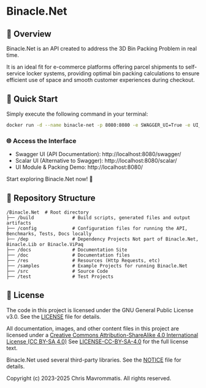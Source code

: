 ﻿# Binacle.Net

## 📝 Overview
Binacle.Net is an API created to address the 3D Bin Packing Problem in real time.

It is an ideal fit for e-commerce platforms offering parcel shipments to self-service locker systems,
providing optimal bin packing calculations to ensure efficient use of space and smooth customer experiences during checkout.

## 🚀 Quick Start
Simply execute the following command in your terminal:

```bash
docker run -d --name binacle-net -p 8080:8080 -e SWAGGER_UI=True -e UI_MODULE=True -e SCALAR_UI=True binacle/binacle-net:latest
```
### 🌐 Access the Interface
- Swagger UI (API Documentation): http://localhost:8080/swagger/
- Scalar UI (Alternative to Swagger): http://localhost:8080/scalar/
- UI Module & Packing Demo: http://localhost:8080/

Start exploring Binacle.Net now! 🚀

## 📂 Repository Structure

```text
/Binacle.Net  # Root directory
├── /build              # Build scripts, generated files and output artifacts
├── /config             # Configuration files for running the API, Benchmarks, Tests, Docs locally
├── /dep                # Dependency Projects Not part of Binacle.Net, Binacle.Lib or Binacle.ViPaq
├── /docs               # Documentation Site
├── /doc                # Documentation files
├── /res                # Resources (Http Requests, etc)
├── /samples            # Example Projects for running Binacle.Net 
├── /src                # Source Code
├── /test               # Test Projects
```

## 📄 License

The code in this project is licensed under the GNU General Public License v3.0. See the [LICENSE](LICENSE) file for details.

All documentation, images, and other content files in this project are licensed under a
[Creative Commons Attribution-ShareAlike 4.0 International License (CC BY-SA 4.0)](https://creativecommons.org/licenses/by-sa/4.0/)
See [LICENSE-CC-BY-SA-4.0](LICENSE-CC-BY-SA-4.0) for the full license text.


Binacle.Net used several third-party libraries. See the [NOTICE](NOTICE) file for details.

Copyright (c) 2023-2025 Chris Mavrommatis. All rights reserved.
